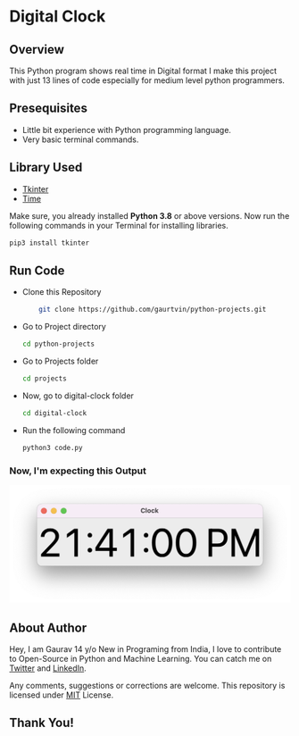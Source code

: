 # Digital Clock

## Overview

This Python program shows real time in Digital format I make this project with just 13 lines of code especially for medium level python programmers.

## Presequisites

- Little bit experience with Python programming language.
- Very basic terminal commands.

## Library Used

- [Tkinter](https://docs.python.org/3/library/tkinter.html)
- [Time](https://docs.python.org/3/library/time.html)

Make sure, you already installed **Python 3.8** or above versions. Now run the following commands in your Terminal for installing libraries.

```bash
pip3 install tkinter
```

## Run Code

- Clone this Repository

  ```bash
      git clone https://github.com/gaurtvin/python-projects.git
  ```

- Go to Project directory

  ```bash
  cd python-projects
  ```

- Go to Projects folder

  ```bash
  cd projects
  ```

- Now, go to digital-clock folder

  ```bash
  cd digital-clock
  ```

- Run the following command
  ```bash
  python3 code.py
  ```

### Now, I'm expecting this Output

![IMG](output.png)

## About Author

Hey, I am Gaurav 14 y/o New in Programing from India, I love to contribute to Open-Source in Python and Machine Learning. You can catch me on [Twitter](https://twitter.com/gaurtvin) and [LinkedIn](https://linkedin.com/in/gaurtvin).

Any comments, suggestions or corrections are welcome. This repository is licensed under [MIT](https://opensource.org/licenses/MIT) License.

## Thank You!
